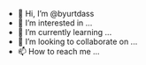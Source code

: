 - 👋 Hi, I’m @byurtdass
- 👀 I’m interested in ...
- 🌱 I’m currently learning ...
- 💞️ I’m looking to collaborate on ...
- 📫 How to reach me ...

<!---
byurtdass/byurtdass is a ✨ special ✨ repository because its `README.md` (this file) appears on your GitHub profile.
You can click the Preview link to take a look at your changes.
--->
